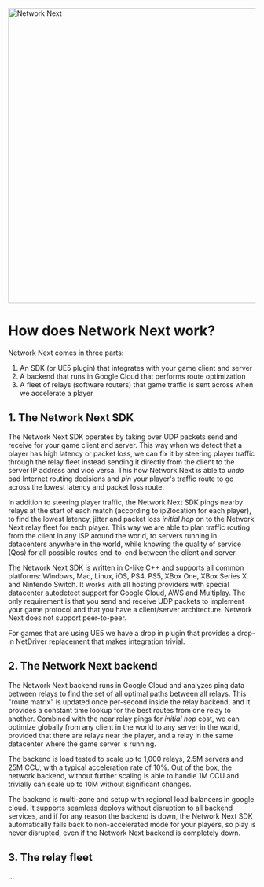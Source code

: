 <img src="https://static.wixstatic.com/media/799fd4_0512b6edaeea4017a35613b4c0e9fc0b~mv2.jpg/v1/fill/w_1200,h_140,al_c,q_80,usm_0.66_1.00_0.01/networknext_logo_colour_black_RGB_tightc.jpg" alt="Network Next" width="600"/>

<br>

# How does Network Next work?

Network Next comes in three parts:

1. An SDK (or UE5 plugin) that integrates with your game client and server
2. A backend that runs in Google Cloud that performs route optimization
3. A fleet of relays (software routers) that game traffic is sent across when we accelerate a player

## 1. The Network Next SDK

The Network Next SDK operates by taking over UDP packets send and receive for your game client and server. This way when we detect that a player has high latency or packet loss, we can fix it by steering player traffic through the relay fleet instead sending it directly from the client to the server IP address and vice versa. This how Network Next is able to _undo_ bad Internet routing decisions and *pin* your player's traffic route to go across the lowest latency and packet loss route.

In addition to steering player traffic, the Network Next SDK pings nearby relays at the start of each match (according to ip2location for each player), to find the lowest latency, jitter and packet loss _initial hop_ on to the Network Next relay fleet for each player. This way we are able to plan traffic routing from the client in any ISP around the world, to servers running in datacenters anywhere in the world, while knowing the quality of service (Qos) for all possible routes end-to-end between the client and server.

The Network Next SDK is written in C-like C++ and supports all common platforms: Windows, Mac, Linux, iOS, PS4, PS5, XBox One, XBox Series X and Nintendo Switch. It works with all hosting providers with special datacenter autodetect support for Google Cloud, AWS and Multiplay. The only requirement is that you send and receive UDP packets to implement your game protocol and that you have a client/server architecture. Network Next does not support peer-to-peer.

For games that are using UE5 we have a drop in plugin that provides a drop-in NetDriver replacement that makes integration trivial.

## 2. The Network Next backend

The Network Next backend runs in Google Cloud and analyzes ping data between relays to find the set of all optimal paths between all relays. This "route matrix" is updated once per-second inside the relay backend, and it provides a constant time lookup for the best routes from one relay to another. Combined with the near relay pings for _initial hop_ cost, we can optimize globally from any client in the world to any server in the world, provided that there are relays near the player, and a relay in the same datacenter where the game server is running.

The backend is load tested to scale up to 1,000 relays, 2.5M servers and 25M CCU, with a typical acceleration rate of 10%. Out of the box, the network backend, without further scaling is able to handle 1M CCU and trivially can scale up to 10M without significant changes. 

The backend is multi-zone and setup with regional load balancers in google cloud. It supports seamless deploys without disruption to all backend services, and if for any reason the backend is down, the Network Next SDK automatically falls back to non-accelerated mode for your players, so play is never disrupted, even if the Network Next backend is completely down.

## 3. The relay fleet

...
